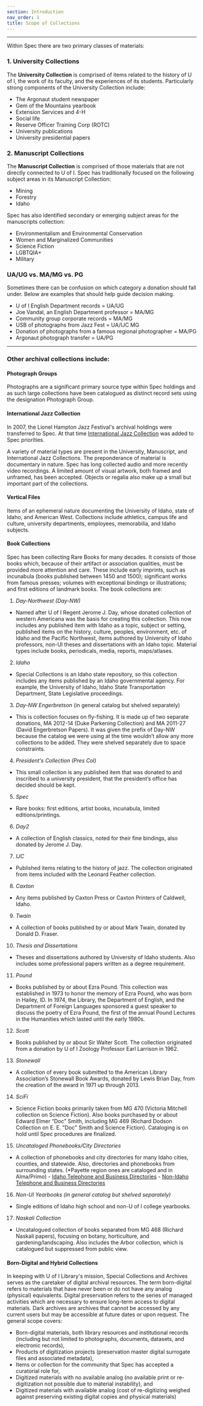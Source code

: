 ```yaml
---
section: Introduction
nav_order: 1
title: Scope of Collections
---
```

---
Within Spec there are two primary classes of materials: 

### 1. University Collections

The **University Collection** is comprised of items related to the history of U of I, the work of its faculty, and the experiences of its students. Particularly strong components of the University Collection include:
- The Argonaut student newspaper 
- Gem of the Mountains yearbook 
- Extension Services and 4-H 
- Social life 
- Reserve Officer Training Corp (ROTC) 
- University publications 
- University presidential papers 

### 2. Manuscript Collections

The **Manuscript Collection** is comprised of those materials that are not directly connected to U of I. Spec has traditionally focused on the following subject areas in its Manuscript Collection:
- Mining  
- Forestry 
- Idaho 

Spec has also identified secondary or emerging subject areas for the manuscripts collection:
- Environmentalism and Environmental Conservation 
- Women and Marginalized Communities 
- Science Fiction 
- LGBTQIA+ 
- Military 

### UA/UG vs. MA/MG vs. PG

Sometimes there can be confusion on which category a donation should fall under. Below are examples that should help guide decision making.
- U of I English Department records = UA/UG
- Joe Vandal, an English Department professor = MA/MG
- Community group corporate records = MA/MG
- USB of photographs from Jazz Fest = UA/IJC MG
- Donation of photographs from a famous regional photographer = MA/PG
- Argonaut photograph transfer = UA/PG

---
### Other archival collections include:

#### Photograph Groups

Photographs are a significant primary source type within Spec holdings and as such large collections have been catalogued as distinct record sets using the designation Photograph Group.  

#### International Jazz Collection

In 2007, the Lionel Hampton Jazz Festival's archival holdings were transferred to Spec. At that time [International Jazz Collection](https://www.ijc.uidaho.edu/) was added to Spec priorities.   

A variety of material types are present in the University, Manuscript, and International Jazz Collections. The preponderance of material is documentary in nature. Spec has long collected audio and more recently video recordings. A limited amount of visual artwork, both framed and unframed, has been accepted. Objects or regalia also make up a small but important part of the collections.  
 
#### Vertical Files
Items of an ephemeral nature documenting the University of Idaho, state of Idaho, and American West. Collections include athletics, campus life and culture, university departments, employees, memorabilia, and Idaho subjects. 

#### Book Collections

Spec has been collecting Rare Books for many decades. It consists of those books which, because of their artifact or association qualities, must be provided more attention and care. These include early imprints, such as incunabula (books published between 1450 and 1500); significant works from famous presses; volumes with exceptional bindings or illustrations; and first editions of landmark books. The book collections are:
1. *Day-Northwest (Day-NW)*
- Named after U of I Regent Jerome J. Day, whose donated collection of western Americana was the basis for creating this collection. This now includes any published item with Idaho as a topic, subject or setting, published items on the history, culture, peoples, environment, etc. of Idaho and the Pacific Northwest, items authored by University of Idaho professors, non-UI theses and dissertations with an Idaho topic. Material types include books, periodicals, media, reports, maps/atlases. 
2. *Idaho*
- Special Collections is an Idaho state repository, so this collection includes any items published by an Idaho governmental agency. For example, the University of Idaho, Idaho State Transportation Department, State Legislative proceedings. 
3. *Day-NW Engerbretson* (in general catalog but shelved separately)
- This is collection focuses on fly-fishing. It is made up of two separate donations, MA 2012-14 (Duke Parkening Collection) and MA 2011-27 (David Engerbretson Papers). It was given the prefix of Day-NW because the catalog we were using at the time wouldn’t allow any more collections to be added. They were shelved separately due to space constraints.  
4. *President's Collection (Pres Col)*
- This small collection is any published item that was donated to and inscribed to a university president, that the president’s office has decided should be kept. 
5. *Spec*
- Rare books: first editions, artist books, incunabula, limited editions/printings.
6. *Day2*
- A collection of English classics, noted for their fine bindings, also donated by Jerome J. Day.
7. *IJC*
- Published items relating to the history of jazz. The collection originated from items included with the Leonard Feather collection.
8. *Caxton*
- Any items published by Caxton Press or Caxton Printers of Caldwell, Idaho.  
9. *Twain*
- A collection of books published by or about Mark Twain, donated by Donald D. Fraser. 
10. *Thesis and Dissertations*
- Theses and dissertations authored by University of Idaho students. Also includes some professional papers written as a degree requirement.  
11. *Pound*
- Books published by or about Ezra Pound. This collection was established in 1973 to honor the memory of Ezra Pound, who was born in Hailey, ID. In 1974, the Library, the Department of English, and the Department of Foreign Languages sponsored a guest speaker to discuss the poetry of Ezra Pound, the first of the annual Pound Lectures in the Humanities which lasted until the early 1980s. 
12. *Scott*
- Books published by or about Sir Walter Scott. The collection originated from a donation by U of I Zoology Professor Earl Larrison in 1962. 
13. *Stonewall*
- A collection of every book submitted to the American Library Association’s Stonewall Book Awards, donated by Lewis Brian Day, from the creation of the award in 1971 up through 2013.
14. *SciFi*
- Science Fiction books primarily taken from MG 470 (Victoria Mitchell collection on Science Fiction). Also books purchased by or about Edward Elmer “Doc” Smith, including MG 469 (Richard Dodson Collection on E. E. "Doc" Smith and Science Fiction). Cataloging is on hold until Spec procedures are finalized.  
15. *Uncataloged Phonebooks/City Directories*
- A collection of phonebooks and city directories for many Idaho cities, counties, and statewide. Also, directories and phonebooks from surrounding states. (*Payette region ones are cataloged and in Alma/Primo)
        - [Idaho Telephone and Business Directories](https://www.lib.uidaho.edu/special-collections/directories.html)
        - [Non-Idaho Telephone and Business Directories](https://www.lib.uidaho.edu/special-collections/non-idaho-directories.html)
16. *Non-UI Yearbooks (in general catalog but shelved separately)*
- Single editions of Idaho high school and non-U of I college yearbooks. 
17. *Naskali Collection*
- Uncatalogued collection of books separated from MG 468 (Richard Naskali papers), focusing on botany, horticulture, and gardening/landscaping. Also includes the Arbor collection, which is catalogued but suppressed from public view.  

#### Born-Digital and Hybrid Collections

In keeping with U of I Library's mission, Special Collections and Archives serves as the caretaker of digital archival resources. The term born-digital refers to materials that have never been or do not have any analog (physical) equivalents. Digital preservation refers to the series of managed activities which are necessary to ensure long-term access to digital materials. Dark archives are archives that cannot be accessed by any current users but may be accessible at future dates or upon request. The general scope covers:

- Born-digital materials, both library resources and institutional records (including but not limited to photographs, documents, datasets, and electronic records), 
- Products of digitization projects (preservation master digital surrogate files and associated metadata), 
- Items or collection for the community that Spec has accepted a curatorial role for, 
- Digitized materials with no available analog (no available print or re-digitization not possible due to material instability), and 
- Digitized materials with available analog (cost of re-digitizing weighed against preserving existing digital copies and physical materials)